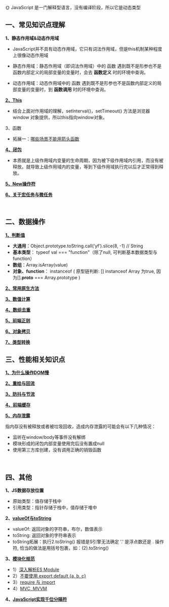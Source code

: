 🌞 JavaScript 是一门解释型语言，没有编译阶段，所以它是动态类型


## 一、常见知识点理解  

**1、静态作用域&动态作用域**

  * JavaScript并不具有动态作用域，它只有词法作用域，但是this机制某种程度上很像动态作用域

  * 静态作用域：静态作用域（即词法作用域）中的 函数 遇到既不是形参也不是函数内部定义的局部变量的变量时，会去 **函数定义** 时的环境中查询。

  * 动态作用域：动态作用域中的 函数 遇到既不是形参也不是函数内部定义的局部变量的变量时，到 **函数调用** 时的环境中查询。

**[2、This](https://www.cnblogs.com/Tiboo/p/11370325.html)**
* 结合上面对作用域的理解，setInterval()，setTimeout() 方法是浏览器 window 对象提供，所以this指向window对象。

3、函数
* 拓展一：[哪些场景不能用箭头函数](https://zhuanlan.zhihu.com/p/26540168)


**[4、闭包](http://www.ruanyifeng.com/blog/2009/08/learning_javascript_closures.html)**

* 本质就是上级作用域内变量的生命周期，因为被下级作用域内引用，而没有被释放。就导致上级作用域内的变量，等到下级作用域执行完以后才正常得到释放。

**[5、New操作符](https://juejin.cn/post/6844903789070123021)**

**[6、关于宏任务与微任务](https://github.com/yang1212/collection-about/issues/4)**

<br/>

## 二、数据操作

**[1、判断值](https://juejin.im/post/5be52b1ae51d450b3647e766#heading-2)**
* **大通用**：Object.prototype.toString.call(‘yf’).slice(8, -1) // String
* **基本类型**： typeof val === "function"（除了null, 可判断基本数据类型与function）
* **数组**：Array.isArray(value)
* **对象、function**： instanceof ( 原型链判断:  [] instanceof Array 为true, 因为[].__proto__ === Array.prototype )


**[2、常用原生方法](https://github.com/yang1212/collection-about/issues/43)**

**[3、数值计算](https://github.com/yang1212/collection-about/issues/3)**

**[4、数组去重](https://www.cnblogs.com/Tiboo/p/11846316.html)**

**[5、前端正则](https://github.com/yang1212/collection-about/issues/42)**

**[6、对象拷贝](https://juejin.cn/post/7299659033970229283)**

**[7、类型转换](https://juejin.im/post/5b6906b46fb9a04fcb5b8771)**


## 三、性能相关知识点

**[1、为什么操作DOM慢](https://segmentfault.com/a/1190000004114594)**

**[2、重绘与回流](https://www.cnblogs.com/Tiboo/p/10505613.html)**

**[3、防抖与节流](https://www.cnblogs.com/Tiboo/p/11795788.html)**

**[4、前端缓存](https://github.com/yang1212/collection-about/issues/41)**

**[5、内存泄露](https://juejin.im/post/5b2fd09ee51d45588576f429)**

指内存没有被释放或者被垃圾回收，造成内存泄露的可能会有以下几种情况：
* 监听在window/body等事件没有解绑
* 模块形成的闭包内部变量使用完后没有置成null
* 使用第三方库创建，没有调用正确的销毁函数  


<br/>

## 四、其他

**1、JS数据存放位置**
* 原始类型：值存储于栈中
* 引用类型：指针存储于栈中，值存储于堆中


**2、[valueOf与toString](https://segmentfault.com/a/1190000010824347)**
     
  * valueOf: 返回对象的字符串，布尔，数值表示
  * toString: 返回对象的字符串表示
  * toString拓展：执行2.toString() 报错是S引擎无法确定 '.' 是浮点数还是 . 操作符, 恰当的做法是用括号包裹，如：(2).toString()

     
**3、[模块化规范](https://github.com/yang1212/collection-about/issues/15)**
* 1）[深入解析ES Module](https://zhuanlan.zhihu.com/p/40733281)
* 2）[不要使用 export default {a, b, c}](https://zhuanlan.zhihu.com/p/40733281)
* 3）[require 与 import](https://github.com/yang1212/collection-about/issues/40)
* 4）[MVC, MVVM](https://zhuanlan.zhihu.com/p/64257809)

**4、[JavaScript实现千位分隔符](https://www.jianshu.com/p/928c68f92c0c)**
